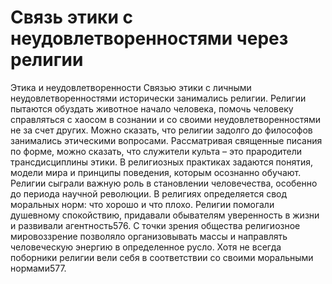 # Связь этики с неудовлетворенностями через религии

Этика и неудовлетворенности
Связью этики с личными неудовлетворенностями исторически занимались религии. Религии пытаются обуздать животное начало человека, помочь человеку справляться с хаосом в сознании и со своими неудовлетворенностями не за счет других. Можно сказать, что религии задолго до философов занимались этическими вопросами. Рассматривая священные писания по форме, можно сказать, что служители культа – это прародители трансдисциплины этики. В религиозных практиках задаются понятия, модели мира и принципы поведения, которым осознанно обучают.
Религии сыграли важную роль в становлении человечества, особенно до периода научной революции. В религиях определяется свод моральных норм: что хорошо и что плохо. Религии помогали душевному спокойствию, придавали обывателям уверенность в жизни и развивали агентность576. С точки зрения общества религиозное мировоззрение позволяло организовывать массы и направлять человеческую энергию в определенное русло. Хотя не всегда поборники религии вели себя в соответствии со своими моральными нормами577.
